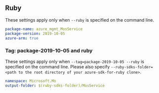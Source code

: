 ## Ruby

These settings apply only when `--ruby` is specified on the command line.

```yaml
package-name: azure_mgmt_MosService
package-version: 2019-10-05
azure-arm: true
```

### Tag: package-2019-10-05 and ruby

These settings apply only when `--tag=package-2019-10-05 --ruby` is specified on the command line.
Please also specify `--ruby-sdks-folder=<path to the root directory of your azure-sdk-for-ruby clone>`.

```yaml $(tag) == 'package-2019-10-05' && $(ruby)
namespace: Microsoft.Mo
output-folder: $(ruby-sdks-folder)/MosService
```
